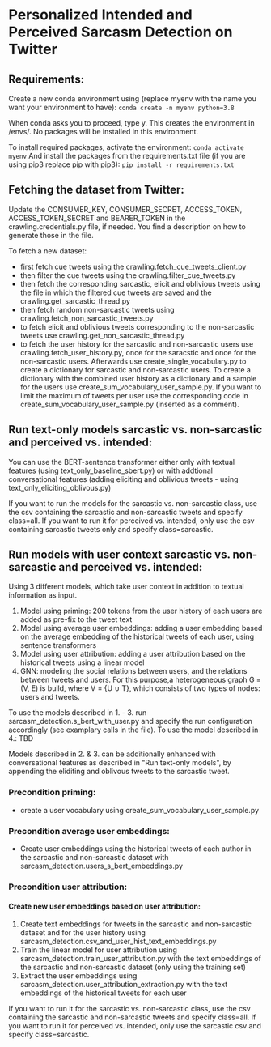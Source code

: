 # Personalized Intended and Perceived Sarcasm Detection on Twitter

## Requirements:

Create a new conda environment using (replace myenv with the name you want your environment to have):
`conda create -n myenv python=3.8`

When conda asks you to proceed, type y.
This creates the environment in /envs/. No packages will be installed in this environment.

To install required packages, activate the environment:
`conda activate myenv`
And install the packages from the requirements.txt file (if you are using pip3 replace pip with pip3):
`pip install -r requirements.txt`

## Fetching the dataset from Twitter:
Update the CONSUMER_KEY, CONSUMER_SECRET, ACCESS_TOKEN, ACCESS_TOKEN_SECRET and BEARER_TOKEN in the crawling.credentials.py file, if needed. You find a description on how to generate those in the file.

To fetch a new dataset:
* first fetch cue tweets using the crawling.fetch_cue_tweets_client.py
* then filter the cue tweets using the crawling.filter_cue_tweets.py
* then fetch the corresponding sarcastic, elicit and oblivious tweets using the file in which the filtered cue tweets are saved and the crawling.get_sarcastic_thread.py
* then fetch random non-sarcastic tweets using crawling.fetch_non_sarcastic_tweets.py
* to fetch elicit and oblivious tweets corresponding to the non-sarcastic tweets use crawling.get_non_sarcastic_thread.py
* to fetch the user history for the sarcastic and non-sarcastic users use crawling.fetch_user_history.py, once for the saracstic and once for the non-sarcastic users. Afterwards use create_single_vocabulary.py to create a dictionary for sarcastic and non-sarcastic users. To create a dictionary with the combined user history as a dictionary and a sample for the users use create_sum_vocabulary_user_sample.py. If you want to limit the maximum of tweets per user use the corresponding code in create_sum_vocabulary_user_sample.py (inserted as a comment).

## Run text-only models sarcastic vs. non-sarcastic and perceived vs. intended:
You can use the BERT-sentence transformer either only with textual features (using text_only_baseline_sbert.py) or with addtional conversational features (adding eliciting and oblivious tweets - using text_only_eliciting_oblivous.py)

If you want to run the models for the sarcastic vs. non-sarcastic class, use the csv containing the sarcastic and non-sarcastic tweets and specify class=all. If you want to run it for perceived vs. intended, only use the csv containing sarcastic tweets only and specify class=sarcastic.

## Run models with user context sarcastic vs. non-sarcastic and perceived vs. intended:
Using 3 different models, which take user context in addition to textual information as input.
1. Model using priming: 200 tokens from the user history of each users are added as pre-fix to the tweet text
2. Model using average user embeddings: adding a user embedding based on the average embedding of the historical tweets of each user, using sentence transformers
3. Model using user attribution: adding a user attribution based on the historical tweets using a linear model
4. GNN: modeling the social relations between users, and the relations between tweets and users. For this purpose,a heterogeneous graph G = (V, E) is build, where V = {U ∪ T}, which consists of two types of nodes: users and tweets.

To use the models described in 1. - 3. run sarcasm_detection.s_bert_with_user.py and specify the run configuration accordingly (see examplary calls in the file).
To use the model described in 4.: TBD

Models described in 2. & 3. can be additionally enhanced with conversational features as described in "Run text-only models", by appending the eliditing and oblivous tweets to the sarcastic tweet.

### Precondition priming:
* create a user vocabulary using create_sum_vocabulary_user_sample.py

### Precondition average user embeddings:
* Create user embeddings using the historical tweets of each author in the sarcastic and non-sarcastic dataset with sarcasm_detection.users_s_bert_embeddings.py

### Precondition user attribution:
#### Create new user embeddings based on user attribution:
1. Create text embeddings for tweets in the sarcastic and non-sarcastic dataset and for the user history using sarcasm_detection.csv_and_user_hist_text_embeddings.py
2. Train the linear model for user attribution using sarcasm_detection.train_user_attribution.py with the text embeddings of the sarcastic and non-sarcastic dataset (only using the training set)
3. Extract the user embeddings using sarcasm_detection.user_attribution_extraction.py with the text embeddings of the historical tweets for each user

If you want to run it for the sarcastic vs. non-sarcastic class, use the csv containing the sarcastic and non-sarcastic tweets and specify class=all. If you want to run it for perceived vs. intended, only use the sarcastic csv and specify class=sarcastic.


